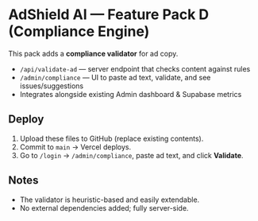 # AdShield AI — Feature Pack D (Compliance Engine)

This pack adds a **compliance validator** for ad copy.
- `/api/validate-ad` — server endpoint that checks content against rules
- `/admin/compliance` — UI to paste ad text, validate, and see issues/suggestions
- Integrates alongside existing Admin dashboard & Supabase metrics

## Deploy
1) Upload these files to GitHub (replace existing contents).
2) Commit to `main` → Vercel deploys.
3) Go to `/login` → `/admin/compliance`, paste ad text, and click **Validate**.

## Notes
- The validator is heuristic-based and easily extendable.
- No external dependencies added; fully server-side.
